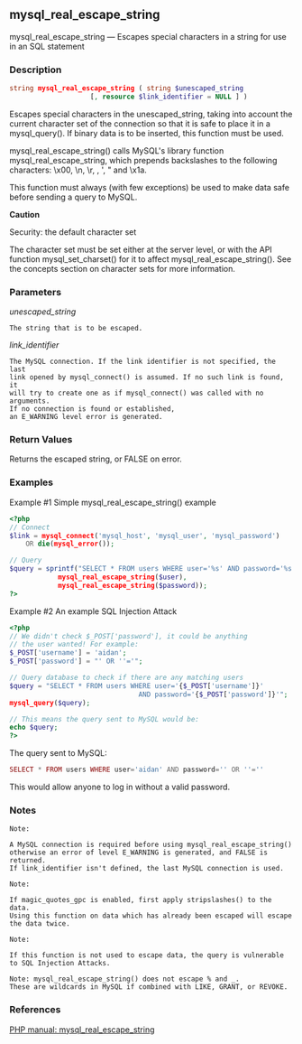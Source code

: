 ## mysql_real_escape_string

mysql_real_escape_string — Escapes special characters in a string for
                           use in an SQL statement


### Description

```php
string mysql_real_escape_string ( string $unescaped_string
                    [, resource $link_identifier = NULL ] )
``` 
 
Escapes special characters in the unescaped_string, taking into account the
current character set of the connection so that it is safe to place it in
a mysql_query(). If binary data is to be inserted, this function must be used.

mysql_real_escape_string() calls MySQL's library function
mysql_real_escape_string, which prepends backslashes to the following
characters: \x00, \n, \r, \, ', " and \x1a.

This function must always (with few exceptions) be used to make data safe
before sending a query to MySQL.

**Caution**

Security: the default character set

The character set must be set either at the server level, or with the API
function mysql_set_charset() for it to affect mysql_real_escape_string().
See the concepts section on character sets for more information.

### Parameters

*unescaped_string*

    The string that is to be escaped.
    
*link_identifier*

    The MySQL connection. If the link identifier is not specified, the last
    link opened by mysql_connect() is assumed. If no such link is found, it
    will try to create one as if mysql_connect() was called with no arguments.
    If no connection is found or established,
    an E_WARNING level error is generated.

### Return Values

Returns the escaped string, or FALSE on error.

### Examples

Example #1 Simple mysql_real_escape_string() example

```php
<?php
// Connect
$link = mysql_connect('mysql_host', 'mysql_user', 'mysql_password')
    OR die(mysql_error());

// Query
$query = sprintf("SELECT * FROM users WHERE user='%s' AND password='%s'",
            mysql_real_escape_string($user),
            mysql_real_escape_string($password));
?>
```

Example #2 An example SQL Injection Attack

```php
<?php
// We didn't check $_POST['password'], it could be anything
// the user wanted! For example:
$_POST['username'] = 'aidan';
$_POST['password'] = "' OR ''='";

// Query database to check if there are any matching users
$query = "SELECT * FROM users WHERE user='{$_POST['username']}'
                                AND password='{$_POST['password']}'";
mysql_query($query);

// This means the query sent to MySQL would be:
echo $query;
?>
```

The query sent to MySQL:

```php
SELECT * FROM users WHERE user='aidan' AND password='' OR ''=''
```

This would allow anyone to log in without a valid password.


### Notes

    Note:

    A MySQL connection is required before using mysql_real_escape_string()
    otherwise an error of level E_WARNING is generated, and FALSE is returned.
    If link_identifier isn't defined, the last MySQL connection is used.

    Note:

    If magic_quotes_gpc is enabled, first apply stripslashes() to the data.
    Using this function on data which has already been escaped will escape
    the data twice.

    Note:

    If this function is not used to escape data, the query is vulnerable
    to SQL Injection Attacks.

    Note: mysql_real_escape_string() does not escape % and _.
    These are wildcards in MySQL if combined with LIKE, GRANT, or REVOKE. 


### References

[PHP manual: mysql_real_escape_string](http://www.php.net/manual/en/function.mysql-real-escape-string.php)

